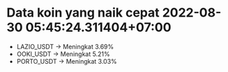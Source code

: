 # Data koin yang naik cepat 2022-08-30 05:45:24.311404+07:00

* LAZIO_USDT -> Meningkat 3.69%
* OOKI_USDT -> Meningkat 5.21%
* PORTO_USDT -> Meningkat 3.03%
